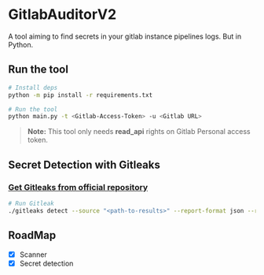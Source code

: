 # GitlabAuditorV2

A tool aiming to find secrets in your gitlab instance pipelines logs. But in Python.

## Run the tool

```bash
# Install deps
python -m pip install -r requirements.txt

# Run the tool
python main.py -t <Gitlab-Access-Token> -u <Gitlab URL>
```

> **Note:** This tool only needs **read_api** rights on Gitlab Personal access token.

## Secret Detection with Gitleaks

### [Get Gitleaks from official repository](https://github.com/gitleaks/gitleaks/releases)

```bash
# Run Gitleak
./gitleaks detect --source "<path-to-results>" --report-format json --report-path gitleaks_results.json --no-git
```

## RoadMap

- [x] Scanner
- [x] Secret detection
